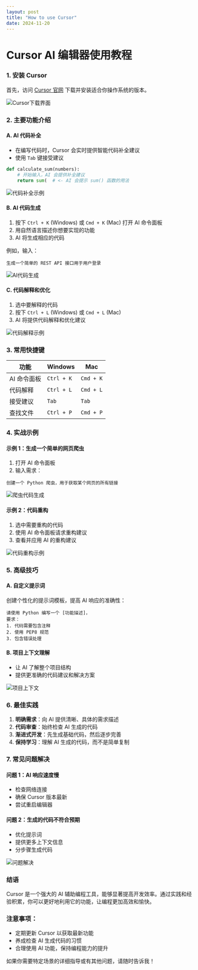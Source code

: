 ```yaml
---
layout: post
title: "How to use Cursor"
date: 2024-11-20
---
```




# Cursor AI 编辑器使用教程

### 1. 安装 Cursor
首先，访问 [Cursor 官网](https://cursor.sh/) 下载并安装适合你操作系统的版本。

![Cursor下载界面](https://via.placeholder.com/400x200?text=Cursor+Download+Page)

### 2. 主要功能介绍

#### A. AI 代码补全
- 在编写代码时，Cursor 会实时提供智能代码补全建议
- 使用 `Tab` 键接受建议

```python
def calculate_sum(numbers):
    # 开始输入，AI 会提供补全建议
    return sum(  # <- AI 会提示 sum() 函数的用法
```

![代码补全示例](https://via.placeholder.com/400x200?text=Code+Completion+Demo)

#### B. AI 代码生成
1. 按下 `Ctrl + K` (Windows) 或 `Cmd + K` (Mac) 打开 AI 命令面板
2. 用自然语言描述你想要实现的功能
3. AI 将生成相应的代码

例如，输入：
```
生成一个简单的 REST API 接口用于用户登录
```

![AI代码生成](https://via.placeholder.com/400x200?text=AI+Code+Generation)

#### C. 代码解释和优化
1. 选中要解释的代码
2. 按下 `Ctrl + L` (Windows) 或 `Cmd + L` (Mac)
3. AI 将提供代码解释和优化建议

![代码解释示例](https://via.placeholder.com/400x200?text=Code+Explanation)

### 3. 常用快捷键

| 功能 | Windows | Mac |
|------|----------|-----|
| AI 命令面板 | `Ctrl + K` | `Cmd + K` |
| 代码解释 | `Ctrl + L` | `Cmd + L` |
| 接受建议 | `Tab` | `Tab` |
| 查找文件 | `Ctrl + P` | `Cmd + P` |

### 4. 实战示例

#### 示例 1：生成一个简单的网页爬虫

1. 打开 AI 命令面板
2. 输入需求：
```
创建一个 Python 爬虫，用于获取某个网页的所有链接
```

![爬虫代码生成](https://via.placeholder.com/400x200?text=Web+Crawler+Example)

#### 示例 2：代码重构

1. 选中需要重构的代码
2. 使用 AI 命令面板请求重构建议
3. 查看并应用 AI 的重构建议

![代码重构示例](https://via.placeholder.com/400x200?text=Code+Refactoring)

### 5. 高级技巧

#### A. 自定义提示词
创建个性化的提示词模板，提高 AI 响应的准确性：

```
请使用 Python 编写一个 [功能描述]，
要求：
1. 代码需要包含注释
2. 使用 PEP8 规范
3. 包含错误处理
```

#### B. 项目上下文理解
- 让 AI 了解整个项目结构
- 提供更准确的代码建议和解决方案

![项目上下文](https://via.placeholder.com/400x200?text=Project+Context)

### 6. 最佳实践

1. **明确需求**：向 AI 提供清晰、具体的需求描述
2. **代码审查**：始终检查 AI 生成的代码
3. **渐进式开发**：先生成基础代码，然后逐步完善
4. **保持学习**：理解 AI 生成的代码，而不是简单复制

### 7. 常见问题解决

#### 问题 1：AI 响应速度慢
- 检查网络连接
- 确保 Cursor 版本最新
- 尝试重启编辑器

#### 问题 2：生成的代码不符合预期
- 优化提示词
- 提供更多上下文信息
- 分步骤生成代码

![问题解决](https://via.placeholder.com/400x200?text=Troubleshooting)

### 结语

Cursor 是一个强大的 AI 辅助编程工具，能够显著提高开发效率。通过实践和经验积累，你可以更好地利用它的功能，让编程更加高效和愉快。

### 注意事项：
- 定期更新 Cursor 以获取最新功能
- 养成检查 AI 生成代码的习惯
- 合理使用 AI 功能，保持编程能力的提升

如果你需要特定场景的详细指导或有其他问题，请随时告诉我！